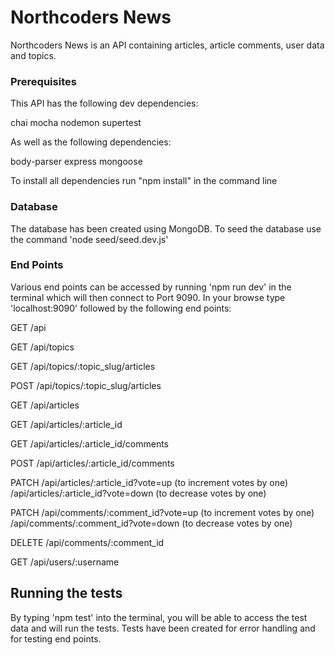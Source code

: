 # Northcoders News

Northcoders News is an API containing articles, article comments, user data and topics.

### Prerequisites

This API has the following dev dependencies:

chai
mocha
nodemon
supertest

As well as the following dependencies:

body-parser
express
mongoose

To install all dependencies run "npm install" in the command line

### Database

The database has been created using MongoDB. To seed the database use the command 'node seed/seed.dev.js'

### End Points

Various end points can be accessed by running 'npm run dev' in the terminal which will then connect to Port 9090. In your browse type 'localhost:9090'
followed by the following end points:

GET /api

GET /api/topics

GET /api/topics/:topic_slug/articles

POST /api/topics/:topic_slug/articles

GET /api/articles

GET /api/articles/:article_id

GET /api/articles/:article_id/comments

POST /api/articles/:article_id/comments

PATCH /api/articles/:article_id?vote=up (to increment votes by one)
/api/articles/:article_id?vote=down (to decrease votes by one)

PATCH /api/comments/:comment_id?vote=up (to increment votes by one)
/api/comments/:comment_id?vote=down (to decrease votes by one)

DELETE /api/comments/:comment_id

GET /api/users/:username

## Running the tests

By typing 'npm test' into the terminal, you will be able to access the test data and will run the tests.
Tests have been created for error handling and for testing end points.
